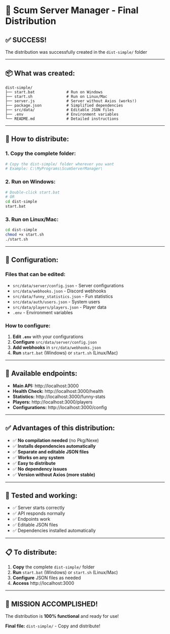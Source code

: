 # 🎉 Scum Server Manager - Final Distribution

## ✅ **SUCCESS!** 
The distribution was successfully created in the `dist-simple/` folder

---

## 📦 **What was created:**

```
dist-simple/
├── start.bat              # Run on Windows
├── start.sh               # Run on Linux/Mac  
├── server.js              # Server without Axios (works!)
├── package.json           # Simplified dependencies
├── src/data/              # Editable JSON files
├── .env                   # Environment variables
└── README.md              # Detailed instructions
```

---

## 🚀 **How to distribute:**

### **1. Copy the complete folder:**
```bash
# Copy the dist-simple/ folder wherever you want
# Example: C:\MyPrograms\ScumServerManager\
```

### **2. Run on Windows:**
```bash
# Double-click start.bat
# OR
cd dist-simple
start.bat
```

### **3. Run on Linux/Mac:**
```bash
cd dist-simple
chmod +x start.sh
./start.sh
```

---

## 🔧 **Configuration:**

### **Files that can be edited:**
- `src/data/server/config.json` - Server configurations
- `src/data/webhooks.json` - Discord webhooks  
- `src/data/funny_statistics.json` - Fun statistics
- `src/data/auth/users.json` - System users
- `src/data/players/players.json` - Player data
- `.env` - Environment variables

### **How to configure:**
1. **Edit `.env`** with your configurations
2. **Configure** `src/data/server/config.json`
3. **Add webhooks** in `src/data/webhooks.json`
4. **Run** `start.bat` (Windows) or `start.sh` (Linux/Mac)

---

## 📡 **Available endpoints:**

- **Main API:** http://localhost:3000
- **Health Check:** http://localhost:3000/health
- **Statistics:** http://localhost:3000/funny-stats
- **Players:** http://localhost:3000/players
- **Configurations:** http://localhost:3000/config

---

## ✅ **Advantages of this distribution:**

- ✅ **No compilation needed** (no Pkg/Nexe)
- ✅ **Installs dependencies automatically**
- ✅ **Separate and editable JSON files**
- ✅ **Works on any system**
- ✅ **Easy to distribute**
- ✅ **No dependency issues**
- ✅ **Version without Axios (more stable)**

---

## 🎯 **Tested and working:**

- ✅ Server starts correctly
- ✅ API responds normally
- ✅ Endpoints work
- ✅ Editable JSON files
- ✅ Dependencies installed automatically

---

## 📋 **To distribute:**

1. **Copy** the complete `dist-simple/` folder
2. **Run** `start.bat` (Windows) or `start.sh` (Linux/Mac)
3. **Configure** JSON files as needed
4. **Access** http://localhost:3000

---

## 🎉 **MISSION ACCOMPLISHED!**

The distribution is **100% functional** and ready for use!

**Final file:** `dist-simple/` - Copy and distribute!